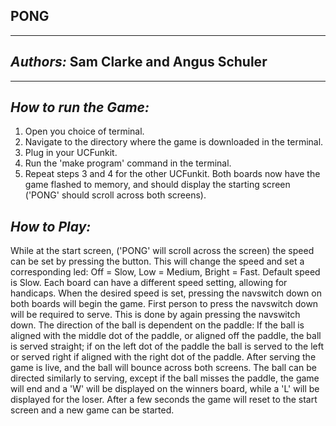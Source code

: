 **PONG**
------------------------------
------------------------------
*Authors:*
Sam Clarke and Angus Schuler
----------------------------
----------------------------
*How to run the Game:*
------------------------
1. Open you choice of terminal.
2. Navigate to the directory where the game is downloaded in the terminal.
3. Plug in your UCFunkit.
4. Run the 'make program' command in the terminal.
5. Repeat steps 3 and 4 for the other UCFunkit.
Both boards now have the game flashed to memory, and should display the
starting screen ('PONG' should scroll across both screens).

*How to Play:*
------------------------
While at the start screen, ('PONG' will scroll across the screen) the speed can
be set by pressing the button. This will change the speed and set a
corresponding led: Off = Slow, Low = Medium, Bright = Fast. Default speed is
Slow. Each board can have a different speed setting, allowing for handicaps.
When the desired speed is set, pressing the navswitch down on both boards will
begin the game. First person to press the navswitch down will be required to
serve. This is done by again pressing the navswitch down. The direction of the
ball is dependent on the paddle: If the ball is aligned with the middle dot of
the paddle, or aligned off the paddle, the ball is served straight; if on the
left dot of the paddle the ball is served to the left or served right if aligned
with the right dot of the paddle.
After serving the game is live, and the ball will bounce across both screens.
The ball can be directed similarly to serving, except if the ball misses the
paddle, the game will end and a 'W' will be displayed on the winners board,
while a 'L' will be displayed for the loser.
After a few seconds the game will reset to the start screen and a new game can
be started.